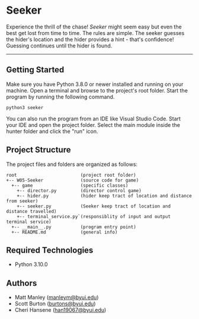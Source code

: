 # Seeker
Experience the thrill of the chase! <i>Seeker</i> might seem easy but even the best get lost 
from time to time. The rules are simple. The seeker guesses the hider's location and the hider 
provides a hint - that's confidence! Guessing continues until the hider is found.

---
## Getting Started
Make sure you have Python 3.8.0 or newer installed and running on your machine. Open a terminal and browse to the project's root folder. Start the program by running the following command.
```
python3 seeker 
```
You can also run the program from an IDE like Visual Studio Code. Start your IDE and open the project folder. Select the main module inside the hunter folder and click the "run" icon.

## Project Structure
The project files and folders are organized as follows:
```
root                        (project root folder)
+-- W05-Seeker              (source code for game)
  +-- game                  (specific classes)
    +-- director.py         (director control game)
    +-- hider.py            (hider keep tract of location and distance from seeker)
    +-- seeker.py           (Seeker keep tract of location and distance travelled)
    +-- terminal_service.py`(responsiblity of input and output terminal service)
  +-- __main__.py           (program entry point)
  +-- README.md             (general info)
```

## Required Technologies
* Python 3.10.0

## Authors
* Matt Manley (manleym@byui.edu)
* Scott Burton (burtons@byui.edu)
* Cheri Hansene (han19067@byui.edu)
